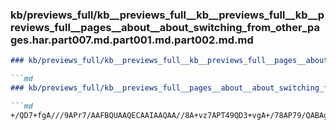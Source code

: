 ### kb/previews_full/kb__previews_full__kb__previews_full__kb__previews_full__pages__about__about_switching_from_other_pages.har.part007.md.part001.md.part002.md.md

```md
### kb/previews_full/kb__previews_full__kb__previews_full__pages__about__about_switching_from_other_pages.har.part007.md.part001.md.part002.md

```md
### kb/previews_full/kb__previews_full__pages__about__about_switching_from_other_pages.har.part007.md.part001.md (part 002)

```md
+/QD7+fgA///9APr7/AAFBQUAAQECAAIAAQAA//8A+vz7APT49QD3+vgA+/78AP79/QABAgIAAQEAAAICAgD9/f0ABAECAAMDBAAB
```

```

```

```
